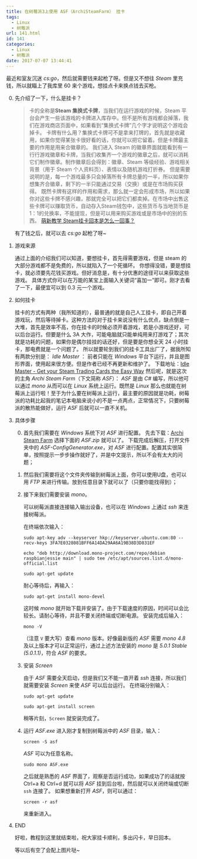 ```yaml
---
title: 在树莓派3上使用 ASF（ArchiSteamFarm） 挂卡
tags:
  - Linux
  - 树莓派
url: 141.html
id: 141
categories:
  - Linux
  - 树莓派
date: 2017-07-07 13:44:41
---
```


最近和室友沉迷 _cs:go_，然后就需要钱来起枪了呀。但是又不想往 _Steam_ 里充钱，所以就瞄上了我库里 60 来个游戏，想挂点卡来换点钱去买枪。

<!-- more -->

0.  先介绍了一下，什么是挂卡？

    > 卡的全称是**Steam 集换式卡牌**，当我们在运行游戏的时候，Steam 平台会产生一些该游戏的卡牌进入库存中。但不是所有游戏都会掉落，我们在游戏商店页面中，如果看到“集换式卡牌”几个字才说明这个游戏会掉卡。 卡牌有什么用？集换式卡牌可不是拿来打牌的，首先就是收藏用，如果你觉得某张卡很好看的话，你就可以把它留着。但是卡牌最主要的作用是用来合徽章的。 我们进入 Steam 的徽章界面就能看到有一行行游戏徽章和卡牌，当我们收集齐一个游戏的徽章之后，就可以消耗它们制作徽章。制作徽章后会得到：徽章、Steam 等级经验、游戏相关背景（用于 Steam 个人资料页）、表情以及随机游戏打折券。 但是需要说明的是，每一个游戏最多只会掉落所有卡牌总量的一半，所以如果你想集齐合徽章，剩下的一半只能通过交易（交换）或是在市场购买获得。 既然卡牌有这样的作用和需求，那么就一定会形成市场，所以如果你对这些卡牌不感兴趣，那就完全可以把它们都卖掉。在市场中出售这些卡牌可以赚取货币，自动存入Steam钱包中，这些货币与当地货币是1：1的兑换率，不能提现，但是可以用来购买游戏或是市场中的别的东西。 [萌新教学 Steam挂卡回本是怎么一回事？](http://soft.zol.com.cn/572/5727507.html)

    有了钱之后，就可以去 _cs:go_ 起枪了呀~

1.  游戏来源

    通过上面的介绍我们可以知道，要想挂卡，首先得需要游戏，但是 steam 的大部分游戏都不是免费的，所以就陷入了一个死循环。 你想得没错，要是想挂卡，就必须要先花钱买游戏。但好消息是，有十分优惠的途径可以来获取这些游戏。 具体方式你可以在万能的某宝上面输入关键词“喜加一”即可。刚才去看了一下，最便宜可以到 0.3 元一个游戏。

2.  如何挂卡

    挂卡的方式有两种（我所知道的），最普通的就是自己人工挂卡，即自己开着游戏玩，然后等待掉卡。这种方法的对于挂卡来说没有什么优点，缺点倒是一大堆，首先是效率不高，你在挂卡的时候必须开着游戏，若是小游戏还好，可以后台运行。但要是什么 3A 大作，可能电脑就只能单纯用来打游戏了；其次就是功耗的问题，如果你是偶尔挂挂的话还好，但是要是你想全天 24 小时挂卡，那电费就是一个问题了。 所以就要轮到我们的挂卡工具出厂了，据我所知有两款分别是： _Idle Master_ ： 前者只能在 _Windows_ 平台下运行，并且是图形界面，使用起来很方便。但是作者已经不再更新和维护了。 下载地址：[Idle Master - Get your Steam Trading Cards the Easy Way](http://www.steamidlemaster.com/) 然后呢，就是这次的主角 _Archi Steam Farm_（下文简称 _ASF_）： _ASF_ 是由 _C#_ 编写，所以他可以通过 _mono_ 从而可以在 _Linux_ 系统上运行。既然是 _Linux_ 那么也就能在树莓派上运行啦！至于为什么要在树莓派上运行，最主要的原因就是功耗，树莓派的功耗比起我的笔记本电脑来说小的不是一点两点，正常情况下，只要树莓派的散热能做好，运行 _ASF_ 后就可以一直不关机。

3.  具体步骤

    0.  首先我们需要在 _Windows_ 系统下对 _ASF_ 进行配置。 先去下载：[Archi Steam Farm](https://github.com/JustArchi/ArchiSteamFarm/releases/tag/2.3.2.0) 选择下面的 _ASF.zip_ 就可以了。 下载完成后解压，打开文件夹中的 _ASF-ConfigGenerator.exe_，对 _ASF_ 进行配置。配置其实很简单，按照提示一步步操作就好了，并是中文提示，所以不会有太大的问题；

    1.  然后我们需要将这个文件夹传输到树莓派上面，你可以使用U盘，也可以用 _FTP_ 来进行传输。放到任意目录下就可以了（只要你能找得到）；

    2.  接下来我们需要安装 _mono_。

        可以树莓派直接连接输入输出设备，也可以在 _Windows_ 上通过 _ssh_ 来连接树莓派。

        在终端依次输入：

        ```shell
        sudo apt-key adv --keyserver hkp://keyserver.ubuntu.com:80 --recv-keys 3FA7E0328081BFF6A14DA29AA6A19B38D3D831EF
        ```

        ```shell
        echo "deb http://download.mono-project.com/repo/debian raspbianjessie main" | sudo tee /etc/apt/sources.list.d/mono-official.list
        ```

        ```shell
        sudo apt-get update
        ```

        耐心等待后，再输入：

        ```shell
        sudo apt-get install mono-devel
        ```

        这时候 _mono_ 就开始下载并安装了。由于下载速度的原因，时间可以会比较长。请耐心等待，并且不要关闭终端或切断电源。 安装完成后输入：

        ```shell
        mono -V
        ```

        （注意 `V` 要大写）查看 _mono_ 版本。好像最新版的 _ASF_ 需要 _mono 4.8_ 及以上版本才可以正常运行，通过上述方法安装的 _mono_ 是 _5.0.1 Stable (5.0.1.1)_，符合 _ASF_ 的要求。

    3.  安装 _Screen_

        由于 _ASF_ 需要全天启动，但是我们又不能一直开着 _ssh_ 连接，所以我们就需要安装 _Screen_ 来使 _ASF_ 可以后台运行。 在终端分别输入：

        ```shell
        sudo apt-get update
        ```

        ```shell
        sudo apt-get install screen
        ```

        稍等片刻，`Screen` 就安装完成了。

    4.  运行 _ASF.exe_ 进入刚才复制到树莓派中的 _ASF_ 目录，输入：

        ```shell
        screen -S asf
        ```

        _ASF_ 可以为任意名称。

        ```shell
        sudo mono ASF.exe
        ```

        之后就是熟悉的 _ASF_ 界面了，观察是否运行成功，如果成功了的话就按 Ctrl+a 和 Ctrl+d 就可以将 _ASF_ 挂到后台啦，然后就可以关闭终端或切断 `ssh` 连接了。 如果想重新打开 _ASF_，则可以通过：

        ```shell
        screen -r asf
        ```

        来重新进入。

4.  END

    好啦，教程到这里就结束啦，祝大家挂卡顺利，多出闪卡，早日回本。

    等以后有空了会配上图片哒~
